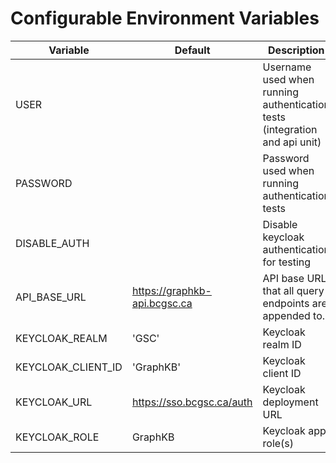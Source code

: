 # Configurable Environment Variables

| Variable           | Default                      | Description                                                                |
| ------------------ | ---------------------------- | -------------------------------------------------------------------------- |
| USER               |                              | Username used when running authentication tests (integration and api unit) |
| PASSWORD           |                              | Password used when running authentication tests                            |
| DISABLE_AUTH       |                              | Disable keycloak authentication for testing                                |
| API_BASE_URL       | https://graphkb-api.bcgsc.ca | API base URL that all query endpoints are appended to.                     |
| KEYCLOAK_REALM     | 'GSC'                        | Keycloak realm ID                                                          |
| KEYCLOAK_CLIENT_ID | 'GraphKB'                    | Keycloak client ID                                                         |
| KEYCLOAK_URL       | https://sso.bcgsc.ca/auth    | Keycloak deployment URL                                                    |
| KEYCLOAK_ROLE      | GraphKB                      | Keycloak app role(s)                                                       |
